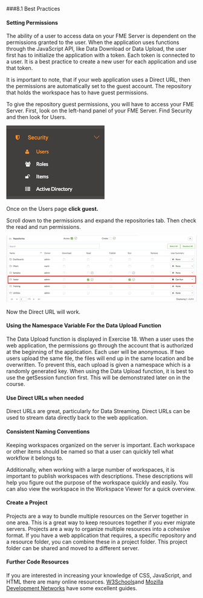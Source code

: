 ###8.1 Best Practices


#### Setting Permissions

The ability of a user to access data on your FME Server is dependent on the permissions granted to the user. When the application uses
functions through the JavaScript API, like Data Download or Data Upload,
the user first has to initialize the application with a token. Each
token is connected to a user. It is a best practice to create a new user
for each application and use that token.

It is important to note, that if your web application uses a
Direct URL, then the permissions are automatically set to the guest
account. The repository that holds the workspace has to have guest
permissions.

To give the repository guest permissions, you will have to access your FME Server. First, look on the left-hand panel
of your FME Server. Find Security and then look for Users.

![](./Images/8.1.1.Users.png)




Once on the Users page **click guest.**

Scroll down to the permissions and expand the repositories tab. Then
check the read and run permissions.

![](./Images/8.1.2.Permissions.png)



Now the Direct URL will work.

#### Using the Namespace Variable For the Data Upload Function

The Data Upload function is displayed in Exercise 18. When a user uses
the web application, the permissions go through the account that is
authorized at the beginning of the application. Each user will be
anonymous. If two users upload the same file, the files will end up
in the same location and be overwritten. To prevent this, each upload is
given a namespace which is a randomly generated key. When using the Data Upload function, it is best to use the getSession function first. This will be demonstrated later on in the course.

#### Use Direct URLs when needed

Direct URLs are great, particularly for Data Streaming. Direct URLs can be used to stream data directly back to the web application.

#### Consistent Naming Conventions

Keeping workspaces organized on the server is important. Each workspace or other items should be named so that a user can quickly tell what workflow it belongs to.

Additionally, when working with a large number of workspaces, it is important to publish workspaces with descriptions. These descriptions will help you figure out the purpose of the workspace quickly and easily. You can also view the workspace in the Workspace Viewer for a quick overview.

#### Create a Project

Projects are a way to bundle multiple resources on the Server together
in one area. This is a great way to keep resources together if you ever
migrate servers. Projects are a way to organize multiple resources into a cohesive format. If you have a web application that requires, a specific repository and a resource folder, you can combine these in a project folder. This project folder can be shared and moved to a different server.

#### Further Code Resources

If you are interested in increasing your knowledge of CSS, JavaScript, and HTML there are many online resources. [W3Schools](https://www.w3schools.com/)and [Mozilla Development Networks](https://developer.mozilla.org/en-US/docs/Learn) have some excellent guides.
